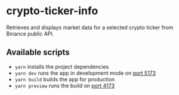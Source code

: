 # crypto-ticker-info

Retrieves and displays market data for a selected crypto ticker from Binance public API.

## Available scripts

- `yarn` installs the project dependencies
- `yarn dev` runs the app in development mode on [port 5173](http://localhost:5173/)
- `yarn build` builds the app for production
- `yarn preview` runs the build on [port 4173](http://localhost:4173/)

